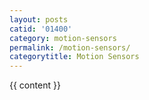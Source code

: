 ```yaml
---
layout: posts
catid: '01400'
category: motion-sensors
permalink: /motion-sensors/
categorytitle: Motion Sensors
---
```


{{ content }}